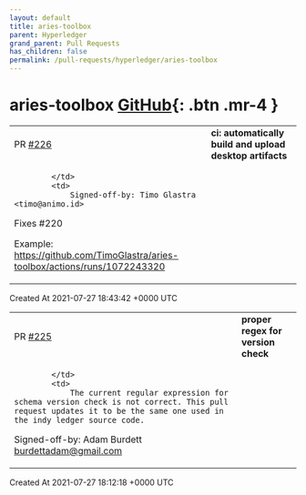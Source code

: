 ```yaml
---
layout: default
title: aries-toolbox
parent: Hyperledger
grand_parent: Pull Requests
has_children: false
permalink: /pull-requests/hyperledger/aries-toolbox
---
```


# aries-toolbox <span class="fs-3 right-align">[GitHub](https://github.com/hyperledger/aries-toolbox){: .btn .mr-4 }</span>


<div>
    <table>
        <tr>
            <td>
                PR <a href="https://github.com/hyperledger/aries-toolbox/pull/226" class=".btn">#226</a>
            </td>
            <td>
                <b>
                    ci: automatically build and upload desktop artifacts
                </b>
            </td>
        </tr>
        <tr>
            <td>
                
            </td>
            <td>
                Signed-off-by: Timo Glastra <timo@animo.id>

Fixes #220 

Example: https://github.com/TimoGlastra/aries-toolbox/actions/runs/1072243320
            </td>
        </tr>
    </table>
    <div class="right-align">
        Created At 2021-07-27 18:43:42 +0000 UTC
    </div>
</div>

<div>
    <table>
        <tr>
            <td>
                PR <a href="https://github.com/hyperledger/aries-toolbox/pull/225" class=".btn">#225</a>
            </td>
            <td>
                <b>
                    proper regex for version check
                </b>
            </td>
        </tr>
        <tr>
            <td>
                
            </td>
            <td>
                The current regular expression for schema version check is not correct. This pull request updates it to be the same one used in the indy ledger source code.

Signed-off-by: Adam Burdett <burdettadam@gmail.com>
            </td>
        </tr>
    </table>
    <div class="right-align">
        Created At 2021-07-27 18:12:18 +0000 UTC
    </div>
</div>

